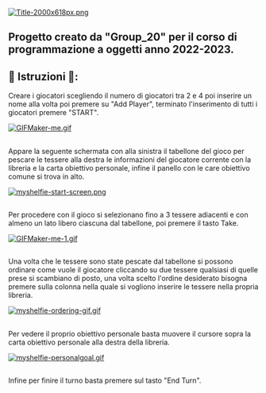 
[![Title-2000x618px.png](https://i.postimg.cc/qRzYVG68/Title-2000x618px.png)](https://postimg.cc/2bNTnhw6)

## Progetto creato da "Group_20" per il corso di programmazione a oggetti anno 2022-2023.

## 📖 Istruzioni 📖:

 Creare i giocatori scegliendo il numero di giocatori tra 2 e 4 
 poi inserire un nome alla volta poi premere su "Add Player",
 terminato l'inserimento di tutti i giocatori premere "START".





[![GIFMaker-me.gif](https://i.postimg.cc/CMHqjpQf/GIFMaker-me.gif)](https://postimg.cc/0rjjsFx8)
## 
Appare la seguente schermata con alla sinistra il tabellone del gioco per pescare le tessere alla destra le informazioni del giocatore corrente con la libreria e la carta obiettivo personale, infine il panello con le care obiettivo comune si trova in alto.



[![myshelfie-start-screen.png](https://i.postimg.cc/5Nr2hf7G/myshelfie-start-screen.png)](https://postimg.cc/ppDv8MtY)

## 
Per procedere con il gioco si selezionano fino a 3 tessere adiacenti e con almeno un lato libero ciascuna dal tabellone, poi premere il tasto Take.

[![GIFMaker-me-1.gif](https://i.postimg.cc/G2NM0MNv/GIFMaker-me-1.gif)](https://postimg.cc/dk2Rr9J0)

## 

Una volta che le tessere sono state pescate dal tabellone si possono ordinare come vuole il giocatore cliccando su due tessere qualsiasi di quelle prese si scambiano di posto, una volta scelto l'ordine desiderato bisogna premere sulla colonna nella quale si vogliono inserire le tessere nella propria libreria.


[![myshelfie-ordering-gif.gif](https://i.postimg.cc/fRr5Sqzp/myshelfie-ordering-gif.gif)](https://postimg.cc/qN229LCx)

## 

Per vedere il proprio obiettivo personale basta muovere il cursore sopra la carta obiettivo personale alla destra della libreria.

[![myshelfie-personalgoal.gif](https://i.postimg.cc/cCts74Pw/myshelfie-personalgoal.gif)](https://postimg.cc/D4FknFvw)

## 

Infine per finire il turno basta premere sul tasto "End Turn".
## 
